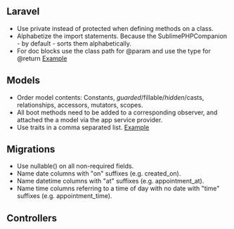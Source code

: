 ## Laravel
- Use private instead of protected when defining methods on a class.
- Alphabetize the import statements. Because the SublimePHPCompanion - by default - sorts them alphabetically.
- For doc blocks use the class path for @param and use the type for @return [Example](https://github.com/MidwesternInteractive/style/blob/master/examples/doc-block.php)

## Models
- Order model contents: Constants, $guarded/$fillable/$hidden/$casts, relationships, accessors, mutators, scopes.
- All boot methods need to be added to a corresponding observer, and attached the a model via the app service provider.
- Use traits in a comma separated list. [Example](https://github.com/MidwesternInteractive/style/blob/master/examples/use-traits.php)

## Migrations
- Use nullable() on all non-required fields.
- Name date columns with "on" suffixes (e.g. created_on).
- Name datetime columns with "at" suffixes (e.g. appointment_at).
- Name time columns referring to a time of day with no date with "time" suffixes (e.g. appointment_time).

## Controllers





